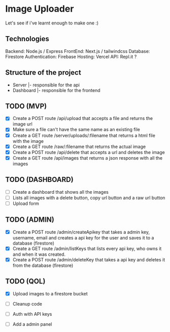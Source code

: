 # Image Uploader

Let's see if i've learnt enough to make one :)

## Technologies

Backend: Node.js / Express
FrontEnd: Next.js / tailwindcss
Database: Firestore
Authentication: Firebase
Hosting: Vercel
API: Repl.it ?

## Structure of the project

- Server
|- responsible for the api
- Dashboard
|- responsible for the frontend

## TODO (MVP)

- [X] Create a POST route /api/upload that accepts a file and returns the image url
- [X] Make sure a file can't have the same name as an existing file
- [X] Create a GET route /server/uploads/:filename that returns a html file with the image
- [X] Create a GET route /raw/:filename that returns the actual image
- [X] Create a POST route /api/delete that accepts a url and deletes the image
- [X] Create a GET route /api/images that returns a json response with all the images

## TODO (DASHBOARD)

- [ ] Create a dashboard that shows all the images
- [ ] Lists all images with a delete button, copy url button and a raw url button
- [ ] Upload form

## TODO (ADMIN)

- [X] Create a POST route /admin/createApikey that takes a admin key, username, email and creates a api key for the user and saves it to a database (firestore)
- [X] Create a GET route /admin/listKeys that lists every api key, who owns it and when it was created.
- [X] Create a POST route /admin/deleteKey that takes a api key and deletes it from the database (firestore)

## TODO (QOL)

- [X] Upload images to a firestore bucket
- [ ] Cleanup code
- [ ] Auth with API keys
- [ ] Add a admin panel

